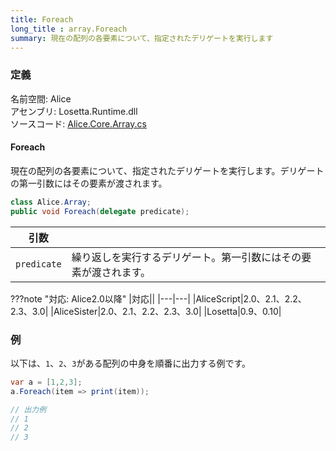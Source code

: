 ```yaml
---
title: Foreach
long_title : array.Foreach
summary: 現在の配列の各要素について、指定されたデリゲートを実行します
---
```


### 定義
名前空間: Alice<br/>
アセンブリ: Losetta.Runtime.dll<br/>
ソースコード: [Alice.Core.Array.cs](https://github.com/WSOFT-Project/Losetta/blob/master/Losetta.Runtime/Core/Extension/Alice.Core.Array.cs)

#### Foreach

現在の配列の各要素について、指定されたデリゲートを実行します。デリゲートの第一引数にはその要素が渡されます。

```cs title="AliceScript"
class Alice.Array;
public void Foreach(delegate predicate);
```

|引数| |
|-|-|
|`predicate`|繰り返しを実行するデリゲート。第一引数にはその要素が渡されます。|

???note "対応: Alice2.0以降"
    |対応||
    |---|---|
    |AliceScript|2.0、2.1、2.2、2.3、3.0|
    |AliceSister|2.0、2.1、2.2、2.3、3.0|
    |Losetta|0.9、0.10|

### 例
以下は、`1`、`2`、`3`がある配列の中身を順番に出力する例です。

```cs title="AliceScript"
var a = [1,2,3];
a.Foreach(item => print(item));

// 出力例
// 1
// 2
// 3
```